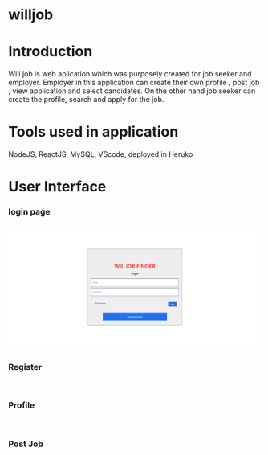 # willjob
<h1> Introduction</h1>

Will job is web aplication which was purposely created for job seeker and employer. Employer in this application can create their own profile , post job , view application and select candidates. On the other hand job seeker can create the profile, search and apply for the job.

<h1> Tools used in application </h1>

NodeJS, ReactJS, MySQL, VScode, deployed in Heruko

<h1> User Interface </h1>

<h3>login page</h3>
<img src ="img/login.png">

<h3> Register </h3>

<img scr="img/register.png">

<h3> Profile </h3>

<img scr="img/profile.png">

<h3> Post Job </h3>

<img scr="img/job posted.png">
